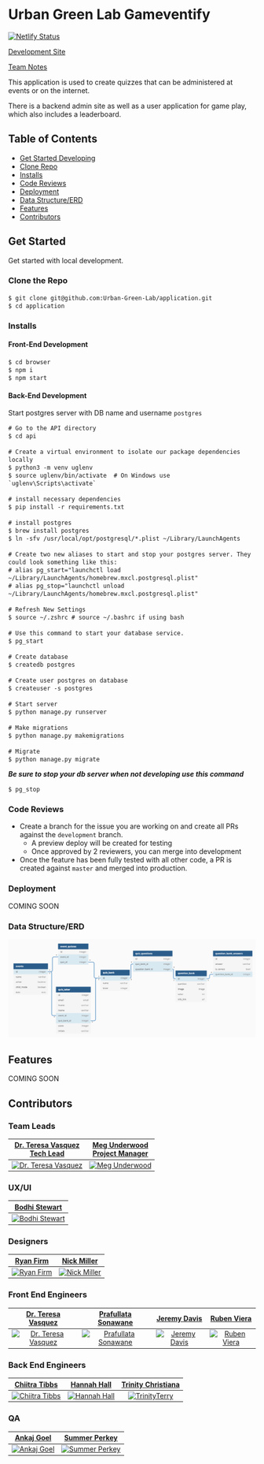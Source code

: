# Urban Green Lab Gameventify

[![Netlify Status](https://api.netlify.com/api/v1/badges/d7812091-21b8-4a63-8044-a72b7a933934/deploy-status)](https://app.netlify.com/sites/uglapp/deploys)

[Development Site](https://uglapp.netlify.app)

[Team Notes](https://docs.google.com/document/d/1jD16iYyyfLIwJWif1GmEZSLwIdyAaQgOXpkWttVGTV8/edit#)

This application is used to create quizzes that can be administered at events or on the internet.

There is a backend admin site as well as a user application for game play, which also includes a leaderboard.

## Table of Contents

- [Get Started Developing](#get-started)
- [Clone Repo](#clone-the-repo)
- [Installs](#installs)
- [Code Reviews](#code-reviews)
- [Deployment](#deployment)
- [Data Structure/ERD](#data-structureerd)
- [Features](#features)
- [Contributors](#contributors)

## Get Started
Get started with local development. 

### Clone the Repo
```
$ git clone git@github.com:Urban-Green-Lab/application.git
$ cd application
```

### Installs
#### Front-End Development
```shell
$ cd browser
$ npm i
$ npm start
```

#### Back-End Development
Start postgres server with DB name and username `postgres`

```shell
# Go to the API directory
$ cd api

# Create a virtual environment to isolate our package dependencies locally
$ python3 -m venv uglenv
$ source uglenv/bin/activate  # On Windows use `uglenv\Scripts\activate`

# install necessary dependencies
$ pip install -r requirements.txt

# install postgres
$ brew install postgres
$ ln -sfv /usr/local/opt/postgresql/*.plist ~/Library/LaunchAgents

# Create two new aliases to start and stop your postgres server. They could look something like this:
# alias pg_start="launchctl load ~/Library/LaunchAgents/homebrew.mxcl.postgresql.plist"
# alias pg_stop="launchctl unload ~/Library/LaunchAgents/homebrew.mxcl.postgresql.plist"

# Refresh New Settings
$ source ~/.zshrc # source ~/.bashrc if using bash

# Use this command to start your database service.
$ pg_start 

# Create database
$ createdb postgres

# Create user postgres on database
$ createuser -s postgres

# Start server
$ python manage.py runserver

# Make migrations
$ python manage.py makemigrations

# Migrate
$ python manage.py migrate
```
***Be sure to stop your db server when not developing use this command***
```shell
$ pg_stop
```

### Code Reviews
- Create a branch for the issue you are working on and create all PRs against the `development` branch.
  - A preview deploy will be created for testing
  - Once approved by 2 reviewers, you can merge into development
- Once the feature has been fully tested with all other code, a PR is created against `master` and merged into production.

### Deployment
<!-- TODO: Netlify  -->
COMING SOON

### Data Structure/ERD
[![ERD](./ugl_erd.png)](https://dbdiagram.io/d/5f95f1fa3a78976d7b79179a)

## Features

COMING SOON

## Contributors
### Team Leads
| <a href="https://github.com/drteresavasquez" target="_blank">**Dr. Teresa Vasquez <br />Tech Lead**</a> | <a href="https://github.com/meg723" target="_blank">**Meg Underwood <br />Project Manager**</a> |
| :---: |:---:|
| [![Dr. Teresa Vasquez](https://avatars1.githubusercontent.com/u/29741570?v=3&s=200)](https://github.com/drteresavasquez) | [![Meg Underwood](https://avatars3.githubusercontent.com/u/72745098?v=3&s=200)](#) 

### UX/UI
| <a href="https://github.com/bdoves" target="_blank">**Bodhi Stewart**</a> |
| :---: |
| [![Bodhi Stewart](https://avatars1.githubusercontent.com/u/60450642?v=3&s=200)](#) |

### Designers
| <a href="https://github.com/ryan-firm" target="_blank">**Ryan Firm**</a> | <a href="#" target="_blank">**Nick	Miller**</a> |
| :---: |:---:|
| [![Ryan Firm](https://avatars1.githubusercontent.com/u/64981037?v=3&s=200)](#) | [![Nick	Miller](https://raw.githubusercontent.com/Urban-Green-Lab/h4tc-ugl-app-fe/master/documentation/images/avatar.png?v=3&s=200)](#) 

### Front End Engineers
| <a href="https://github.com/drteresavasquez" target="_blank">**Dr. Teresa Vasquez**</a> | <a href="https://github.com/prafullatass" target="_blank">**Prafullata	Sonawane**</a> | <a href="https://github.com/jeremybdavis" target="_blank">**Jeremy	Davis**</a> | <a href="https://github.com/vieraruben" target="_blank">**Ruben Viera**</a> |
| :---: |:---:| :---:| :---:|
|[![Dr. Teresa Vasquez](https://avatars1.githubusercontent.com/u/29741570?v=3&s=200)](https://github.com/drteresavasquez) | [![Prafullata	Sonawane](https://avatars1.githubusercontent.com/u/43792249?v=3&s=200)](https://github.com/prafullatass)    | [![Jeremy	Davis](https://avatars1.githubusercontent.com/u/13025274?v=3&s=200)](https://github.com/jeremybdavis) | [![Ruben Viera](https://avatars1.githubusercontent.com/u/25134906?v=3&s=200)](https://github.com/vieraruben)  |

### Back End Engineers
| <a href="https://github.com/RefreshingChi" target="_blank">**Chiitra Tibbs**</a> | <a href="https://github.com/hannahhall" target="_blank">**Hannah Hall**</a> | <a href="https://github.com/TrinityTerry" target="_blank">**Trinity Christiana**</a> |
| :---: |:---:| :---:|
| [![Chiitra Tibbs](https://avatars1.githubusercontent.com/u/5008978?v=3&s=200)](https://github.com/RefreshingChi)    | [![Hannah Hall](https://avatars1.githubusercontent.com/u/18269696?v=3&s=200)](https://github.com/hannahhall) | [![TrinityTerry](https://avatars1.githubusercontent.com/u/31781724?v=3&s=200)](https://github.com/TrinityTerry)  |

### QA
| <a href="#" target="_blank">**Ankaj	Goel**</a> | <a href="#" target="_blank">**Summer	Perkey**</a> |
| :---: |:---:|
| [![Ankaj Goel](https://raw.githubusercontent.com/Urban-Green-Lab/h4tc-ugl-app-fe/master/documentation/images/avatar.png?v=3&s=200)](#)    | [![Summer	Perkey](https://raw.githubusercontent.com/Urban-Green-Lab/h4tc-ugl-app-fe/master/documentation/images/avatar.png?v=3&s=200)](#)
